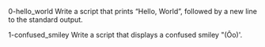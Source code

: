 0-hello_world
Write a script that prints “Hello, World”, followed by a new line to the standard output.

1-confused_smiley
Write a script that displays a confused smiley "(Ôo)'.


